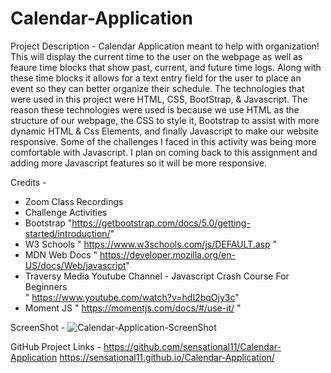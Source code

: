# Calendar-Application

Project Description -
Calendar Application meant to help with organization! This will display the current time to the user on the webpage as well as feaure time blocks that show past, current, and future time logs. Along with these time blocks it allows for a text entry field for the user to place an event so they can better organize their schedule. 
The technologies that were used in this project were HTML, CSS, BootStrap, & Javascript. 
The reason these technologies were used is because we use HTML as the structure of our webpage, the CSS to style it, Bootstrap to assist with more dynamic HTML & Css Elements, and finally Javascript to make our website responsive.
Some of the challenges I faced in this activity was being more comfortable with Javascript. I plan on coming back to this assignment and adding more Javascript features so it will be more responsive. 

Credits -
* Zoom Class Recordings
* Challenge Activities 
* Bootstrap 
"https://getbootstrap.com/docs/5.0/getting-started/introduction/"
* W3 Schools 
" https://www.w3schools.com/js/DEFAULT.asp "
* MDN Web Docs
" https://developer.mozilla.org/en-US/docs/Web/javascript" 
* Traversy Media Youtube Channel - Javascript Crash Course For Beginners  
" https://www.youtube.com/watch?v=hdI2bqOjy3c" 
* Moment JS 
" https://momentjs.com/docs/#/use-it/ " 

ScreenShot -
![Calendar-Application-ScreenShot]((https://github.com/sensational11/Calendar-Application/blob/main/Calendar-Application-ScreenShot.jpg))

GitHub Project Links -
https://github.com/sensational11/Calendar-Application
https://sensational11.github.io/Calendar-Application/










